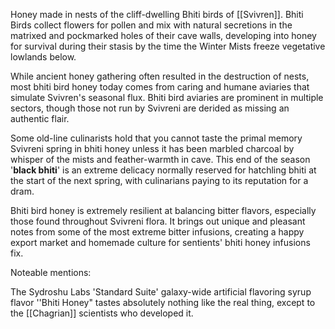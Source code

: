 Honey made in nests of the cliff-dwelling Bhiti birds of [[Svivren]]. Bhiti Birds collect flowers for pollen and mix with natural secretions in the matrixed and pockmarked holes of their cave walls, developing into honey for survival during their stasis by the time the Winter Mists freeze vegetative lowlands below. 

While ancient honey gathering often resulted in the destruction of nests, most bhiti bird honey today comes from caring and humane aviaries that simulate Svivren's seasonal flux. Bhiti bird aviaries are prominent in multiple sectors, though those not run by Svivreni are derided as missing an authentic flair.

Some old-line culinarists hold that you cannot taste the primal memory Svivreni spring in bhiti honey unless it has been marbled charcoal by whisper of the mists and feather-warmth  in cave. This end of the season '**black bhiti**' is an extreme delicacy normally reserved for hatchling bhiti at the start of the next spring, with culinarians paying to its reputation for a dram.

Bhiti bird honey is extremely resilient at balancing bitter flavors, especially those found throughout Svivreni flora. It brings out unique and pleasant notes from some of the most extreme bitter infusions, creating a happy export market and homemade culture for sentients' bhiti honey infusions fix. 



Noteable mentions:

The Sydroshu Labs 'Standard Suite' galaxy-wide artificial flavoring syrup flavor ''Bhiti Honey" tastes absolutely nothing like the real thing, except to the [[Chagrian]] scientists who developed it.   